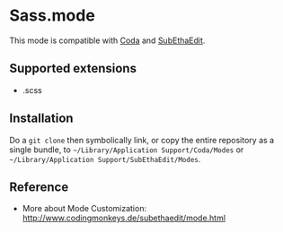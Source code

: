 #	Sass.mode

This mode is compatible with [Coda](http://www.panic.com/coda) and [SubEthaEdit](http://www.codingmonkeys.de/subethaedit).


## Supported extensions

*	.scss


##	Installation

Do a `git clone` then symbolically link, or copy the entire repository as a single bundle, to `~/Library/Application Support/Coda/Modes` or `~/Library/Application Support/SubEthaEdit/Modes`.






##	Reference

*	More about Mode Customization: http://www.codingmonkeys.de/subethaedit/mode.html




